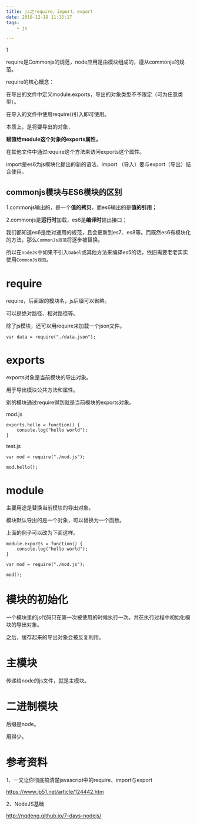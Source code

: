 ```yaml
---
title: js之require、import、export
date: 2018-12-19 11:15:17
tags:
	- js

---
```


1

 require是Commonjs的规范，node应用是由模块组成的，遵从commonjs的规范。

require的核心概念：

在导出的文件中定义module.exports，导出的对象类型不予限定（可为任意类型）。

在导入的文件中使用require()引入即可使用。

本质上，是将要导出的对象，

**赋值给module这个对象的exports属性，**

在其他文件中通过require这个方法来访问exports这个属性。



import是es6为js模块化提出的新的语法，import （导入）要与export（导出）结合使用。



## commonjs模块与ES6模块的区别

​    1.commonjs输出的，是一个**值的拷贝**，而es6输出的是**值的引用；**

​    2.commonjs是**运行时**加载，es6是**编译时**输出接口；



我们都知道es6是绝对通用的规范，且会更新到es7、es8等。而既然es6有模块化的方法，那么`CommonJs规范`将逐步被替换。

所以在`nodeJs`中如果不引入`babel`或其他方法来编译es5的话，依旧需要老老实实使用`CommonJs规范`。

# require

require，后面跟的模块名，js后缀可以省略。

可以是绝对路径、相对路径等。

除了js模块，还可以用require来加载一个json文件。

```
var data = require("./data.json");
```



# exports

exports对象是当前模块的导出对象。

用于导出模块公共方法和属性。

别的模块通过require得到就是当前模块的exports对象。

mod.js

```
exports.hello = function() {
	console.log("hello world");
}
```

test.js

```
var mod = require("./mod.js");

mod.hello();
```

# module

主要用途是替换当前模块的导出对象。

模块默认导出的是一个对象，可以替换为一个函数。

上面的例子可以改为下面这样。

```
module.exports = function() {
	console.log("hello world");
}
```



```
var mod = require("./mod.js");

mod();
```



# 模块的初始化

一个模块里的js代码只在第一次被使用的时候执行一次。并在执行过程中初始化模块的导出对象。

之后，缓存起来的导出对象会被反复利用。



# 主模块

传递给node的js文件，就是主模块。



# 二进制模块

后缀是node。

用得少。



# 参考资料

1、一文让你彻底搞清楚javascript中的require、import与export

https://www.jb51.net/article/124442.htm

2、NodeJS基础

http://nqdeng.github.io/7-days-nodejs/